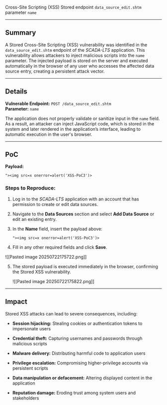 Cross-Site Scripting (XSS) Stored endpoint `data_source_edit.shtm` parameter `name`

---

## Summary

A Stored Cross-Site Scripting (XSS) vulnerability was identified in the `data_source_edit.shtm` endpoint of the _SCADA-LTS_ application. This vulnerability allows attackers to inject malicious scripts into the `name` parameter. The injected payload is stored on the server and executed automatically in the browser of any user who accesses the affected data source entry, creating a persistent attack vector.

---

## Details

**Vulnerable Endpoint:** `POST /data_source_edit.shtm`  
**Parameter:** `name`

The application does not properly validate or sanitize input in the `name` field. As a result, an attacker can inject JavaScript code, which is stored in the system and later rendered in the application’s interface, leading to automatic execution in the user's browser.

---

## PoC

**Payload:**

`"><img src=x onerror=alert('XSS-PoC3')>`

### Steps to Reproduce:

1. Log in to the _SCADA-LTS_ application with an account that has permission to create or edit data sources.
    
2. Navigate to the **Data Sources** section and select **Add Data Source** or edit an existing entry.
    
3. In the **Name** field, insert the payload above:
          
    `"><img src=x onerror=alert('XSS-PoC3')>`
    
4. Fill in any other required fields and click **Save**.

![[Pasted image 20250722175722.png]]

5. The stored payload is executed immediately in the browser, confirming the Stored XSS vulnerability.
    
    ![[Pasted image 20250722175822.png]]
    

---

## Impact

Stored XSS attacks can lead to severe consequences, including:

- **Session hijacking:** Stealing cookies or authentication tokens to impersonate users
    
- **Credential theft:** Capturing usernames and passwords through malicious scripts
    
- **Malware delivery:** Distributing harmful code to application users
    
- **Privilege escalation:** Compromising higher-privilege accounts via persistent scripts
    
- **Data manipulation or defacement:** Altering displayed content in the application
    
- **Reputation damage:** Eroding trust among system users and stakeholders